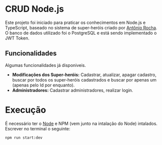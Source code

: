 # CRUD Node.js

Este projeto foi iniciado para praticar os conhecimentos em Node.js e TypeScript, baseado no sistema de super-heróis criado por [Antônio Rocha](https://www.youtube.com/watch?v=P-bUX8XQHwc&t=1s). O banco de dados utilizado foi o PostgreSQL e está sendo implementado o JWT Token.

## Funcionalidades
Algumas funcionalidades já disponiveis.

* __Modificações dos Super-heróis:__ Cadastrar, atualizar, apagar cadastro, buscar por todos os super-heróis cadastrados e buscar por apenas um (apenas pelo Id por enquanto).
* __Administradores:__ Cadastrar administradores, realizar login.


# Execução
É necessário ter o  [Node](https://nodejs.org/pt/download/prebuilt-installer) e NPM (vem junto na intalação do Node) intalados. 
Escrever no terminal o seguinte:
```
npm run start:dev
```
